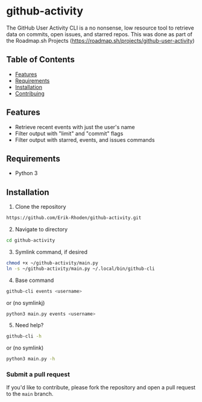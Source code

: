 # github-activity

The GitHub User Activity CLI is a no nonsense, low resource tool to retrieve data on commits, open issues, and starred repos. This was done as part of the Roadmap.sh Projects (https://roadmap.sh/projects/github-user-activity)

## Table of Contents

- [Features](#features)
- [Requirements](#requirements)
- [Installation](#installation)
- [Contribuing](#contributing)


## Features

* Retrieve recent events with just the user's name
* Filter output with "limit" and "commit" flags
* Filter output with starred, events, and issues commands

## Requirements

* Python 3

## Installation

1. Clone the repository

```bash
https://github.com/Erik-Rhoden/github-activity.git
```

2. Navigate to directory

```bash
cd github-activity
```

3. Symlink command, if desired
```bash
chmod +x ~/github-activity/main.py
ln -s ~/github-activity/main.py ~/.local/bin/github-cli
```

4. Base command
```bash
github-cli events <username>
```

or (no symlinkj)
```bash
python3 main.py events <username>
```

5. Need help?
```bash
github-cli -h
```

or (no symlink)
```bash
python3 main.py -h
```
### Submit a pull request

If you'd like to contribute, please fork the repository and open a pull request to the `main` branch.

